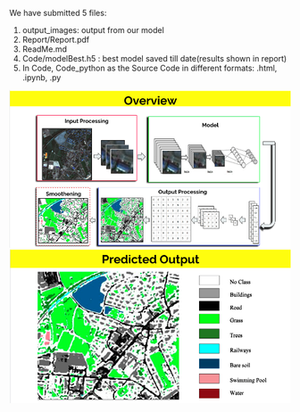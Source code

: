 We have submitted 5 files:
1) output_images: output from our model
2) Report/Report.pdf
3) ReadMe.md
4) Code/modelBest.h5 : best model saved till date(results shown in report)
5) In Code, Code_python as the Source Code in different formats: .html, .ipynb, .py

![](overview.png)
![](predictedoutput.png)
